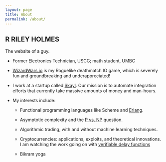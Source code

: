 ```yaml
---
layout: page
title: About
permalink: /about/
---
```


<div class="post-content">
    <h2 class="sname-main">R RILEY HOLMES</h2>
<p>The website of a guy.</p>
</div>

* Former Electronics Technician, USCG; math student, UMBC

* [WizardWars.io](http://wizardwars.io) is my Roguelike deathmatch IO game, which is severely fun and groundbreaking and underappreciated!

* I work at a startup called [Skayl](http://www.skayl.com). Our mission is to automate integration efforts that currently take massive amounts of money and man-hours.

* My interests include:

	* Functional programming languages like Scheme and [Erlang](https://en.wikipedia.org/wiki/Erlang_(programming_language)).

	* Asymptotic complexity and the [P vs. NP](https://www.scottaaronson.com/papers/npcomplete.pdf) question.

	* Algorithmic trading, with and without machine learning techniques.

	* Cryptocurrencies: applications, exploits, and theoretical innovations. I am watching the work going on with [verifiable delay functions](https://eprint.iacr.org/2018/712.pdf)

	* Bikram yoga